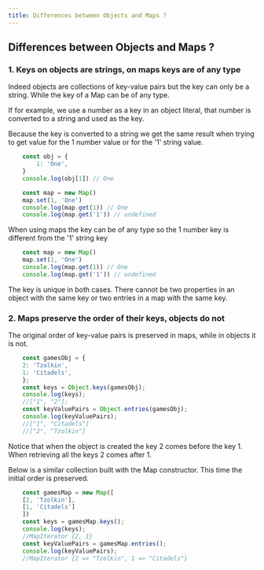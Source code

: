 ```yaml
---
title: Differences between Objects and Maps ?
---
```


## Differences between Objects and Maps ?

### 1. Keys on objects are strings, on maps keys are of any type

Indeed objects are collections of key-value pairs but the key can only be a string. While the key of a Map can be of any type.

If for example, we use a number as a key in an object literal, that number is converted to a string and used as the key.

Because the key is converted to a string we get the same result when trying to get value for the 1 number value or for the '1' string value.  

```js  
    const obj = {
        1: 'One',
    }
    console.log(obj[1]) // One

    const map = new Map()
    map.set(1, 'One')
    console.log(map.get(1)) // One
    console.log(map.get('1')) // undefined
```  

When using maps the key can be of any type so the 1 number key is different from the '1' string key

```js  
    const map = new Map()
    map.set(1, 'One')
    console.log(map.get(1)) // One
    console.log(map.get('1')) // undefined
```  

The key is unique in both cases. There cannot be two properties in an object with the same key or two entries in a map with the same key.  

### 2. Maps preserve the order of their keys, objects do not

The original order of key-value pairs is preserved in maps, while in objects it is not.

```js  
    const gamesObj = {
    2: 'Tzolkin',
    1: 'Citadels',
    };
    const keys = Object.keys(gamesObj);
    console.log(keys);
    //["1", "2"];
    const keyValuePairs = Object.entries(gamesObj);
    console.log(keyValuePairs);
    //["1", "Citadels"]
    //["2", "Tzolkin"]
```  

Notice that when the object is created the key 2 comes before the key 1. When retrieving all the keys 2 comes after 1.

Below is a similar collection built with the Map constructor. This time the initial order is preserved.

```js  
    const gamesMap = new Map([
    [2, 'Tzolkin'],
    [1, 'Citadels']
    ])
    const keys = gamesMap.keys();
    console.log(keys);
    //MapIterator {2, 1}
    const keyValuePairs = gamesMap.entries();
    console.log(keyValuePairs);
    //MapIterator {2 => "Tzolkin", 1 => "Citadels"}

```  
